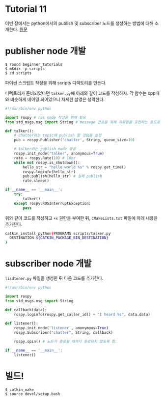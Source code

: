 # Tutorial 11
이번 장에서는 python에서의 publish 및 subscriber 노드를 생성하는 방법에 대해 소개한다.
[원문](http://wiki.ros.org/ROS/Tutorials/WritingPublisherSubscriber%28python%29)

# publisher node 개발
```
$ roscd beginner_tutorials
$ mkdir -p scripts
$ cd scripts
```
파이썬 스크립트 작성을 위해 scripts 디렉토리를 만든다.

디렉토리가 준비되었다면 `talker.py`에 아래와 같이 코드를 작성하자. 각 함수는 cpp때와 비슷하게 네이밍 되어있으니 자세한 설명은 생략한다.

``` python
#!/usr/bin/env python

import rospy # ros node 작성을 위해 필요
from std_msgs.msg import String # message 전송을 위해 자료형을 표현하는 용도로 필요

def talker():
    # chatter라는 topic에 publish 할 것임을 설정
    pub = rospy.Publisher('chatter', String, queue_size=10)

    # talker라는 publish node 생성
    rospy.init_node('talker', anonymous=True)
    rate = rospy.Rate(10) # 10hz
    while not rospy.is_shutdown():
        hello_str = "hello world %s" % rospy.get_time()
        rospy.loginfo(hello_str)
        pub.publish(hello_str) # 실제 publish
        rate.sleep()

if __name__ == '__main__':
    try:
        talker()
    except rospy.ROSInterruptException:
        pass
```
위와 같이 코드를 작성하고 `+x` 권한을 부여한 뒤, `CMakeLists.txt` 파일에 아래 내용을 추가한다.
``` bash
catkin_install_python(PROGRAMS scripts/talker.py
  DESTINATION ${CATKIN_PACKAGE_BIN_DESTINATION}
)
```

# subscriber node 개발
`lisdtener.py` 파일을 생성한 뒤 다음 코드를 추가한다.
``` python
#!/usr/bin/env python

import rospy
from std_msgs.msg import String

def callback(data):
    rospy.loginfo(rospy.get_caller_id() + "I heard %s", data.data)
    
def listener():
    rospy.init_node('listener', anonymous=True)
    rospy.Subscriber("chatter", String, callback)

    rospy.spin() # 노드가 종료될 때까지 종료되지 않도록 함.

if __name__ == '__main__':
    listener()
```

# 빌드!
```
$ catkin_make
$ source devel/setup.bash
```

